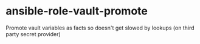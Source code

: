 # ansible-role-vault-promote
Promote vault variables as facts so doesn't get slowed by lookups (on third party secret provider)   
